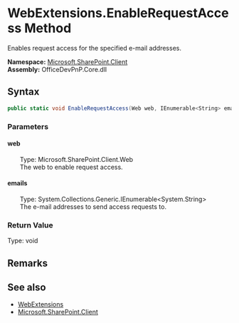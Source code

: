 # WebExtensions.EnableRequestAccess Method  
 Enables request access for the specified e-mail addresses.   

**Namespace:** [Microsoft.SharePoint.Client](Microsoft.SharePoint.Client.md)  
**Assembly:** OfficeDevPnP.Core.dll  
## Syntax
```C#
public static void EnableRequestAccess(Web web, IEnumerable<String> emails)
```
### Parameters
#### web  
&emsp;&emsp;Type: Microsoft.SharePoint.Client.Web  
&emsp;&emsp;The web to enable request access.  

  

#### emails  
&emsp;&emsp;Type: System.Collections.Generic.IEnumerable&lt;System.String&gt;  
&emsp;&emsp;The e-mail addresses to send access requests to.  

  

### Return Value
Type: void  

## Remarks
  
## See also
- [WebExtensions](Microsoft.SharePoint.Client.WebExtensions.md) 
- [Microsoft.SharePoint.Client](Microsoft.SharePoint.Client.md) 
